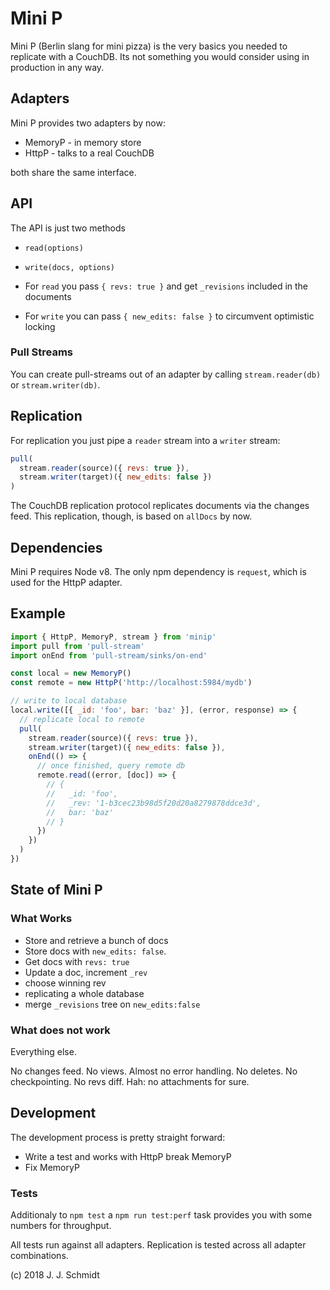 # Mini P
Mini P (Berlin slang for mini pizza) is the very basics you needed to replicate
with a CouchDB. Its not something you would consider using in production in any
way.

## Adapters
Mini P provides two adapters by now:

* MemoryP - in memory store
* HttpP - talks to a real CouchDB

both share the same interface.

## API
The API is just two methods

* `read(options)`
* `write(docs, options)`

* For `read` you pass `{ revs: true }` and get `_revisions` included in the documents
* For `write` you can pass `{ new_edits: false }` to circumvent optimistic locking

### Pull Streams
You can create pull-streams out of an adapter by calling `stream.reader(db)` or
`stream.writer(db)`.


## Replication
For replication you just pipe a `reader` stream into a `writer` stream:

```js
pull(
  stream.reader(source)({ revs: true }),
  stream.writer(target)({ new_edits: false })
)
```

The CouchDB replication protocol replicates documents via the changes feed. This replication, though, is based on `allDocs` by now.

## Dependencies
Mini P requires Node v8.
The only npm dependency is `request`, which is used for the HttpP adapter.

## Example
```js
import { HttpP, MemoryP, stream } from 'minip'
import pull from 'pull-stream'
import onEnd from 'pull-stream/sinks/on-end'

const local = new MemoryP()
const remote = new HttpP('http://localhost:5984/mydb')

// write to local database
local.write([{ _id: 'foo', bar: 'baz' }], (error, response) => {
  // replicate local to remote
  pull(
    stream.reader(source)({ revs: true }),
    stream.writer(target)({ new_edits: false }),
    onEnd(() => {
      // once finished, query remote db
      remote.read((error, [doc]) => {
        // {
        //   _id: 'foo',
        //   _rev: '1-b3cec23b98d5f20d20a8279878ddce3d',
        //   bar: 'baz'
        // }
      })
    })
  )
})
```

## State of Mini P
### What Works
* Store and retrieve a bunch of docs
* Store docs with `new_edits: false`.
* Get docs with `revs: true`
* Update a doc, increment `_rev`
* choose winning rev
* replicating a whole database
* merge `_revisions` tree on `new_edits:false`

### What does not work
Everything else.

No changes feed. No views. Almost no error handling. No deletes. No
checkpointing. No revs diff. Hah: no attachments for sure.

## Development
The development process is pretty straight forward:
* Write a test and works with HttpP break MemoryP
* Fix MemoryP

### Tests
Additionaly to `npm test` a `npm run test:perf` task provides you with some
numbers for throughput.

All tests run against all adapters. Replication is tested across all adapter
combinations.


(c) 2018 J. J. Schmidt
